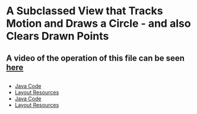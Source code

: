 # A Subclassed View that Tracks Motion and Draws a Circle - and also Clears Drawn Points

## A video of the operation of this file can be seen [here](https://www.youtube.com/watch?v=QDlxibZWGsU) <br> 

## 

 - [Java Code](./app/src/main/java/com/example/pckosek/customviews_06) <br>
 - [Layout Resources](./app/src/main/res/layout)
 - [Java Code](./app/src/main/java/com/example/pckosek/customviews_07) <br>
 - [Layout Resources](./app/src/main/res/layout)